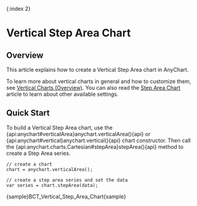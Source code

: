 {:index 2}
# Vertical Step Area Chart

## Overview

This article explains how to create a Vertical Step Area chart in AnyChart.

To learn more about vertical charts in general and how to customize them, see [Vertical Charts (Overview)](Overview).  You can also read the [Step Area Chart](../Step_Area_Chart) article to learn about other available settings.

## Quick Start

To build a Vertical Step Area chart, use the {api:anychart#verticalArea}anychart.verticalArea(){api} or {api:anychart#vertical}anychart.vertical(){api} chart constructor. Then call the {api:anychart.charts.Cartesian#stepArea}stepArea(){api} method to create a Step Area series.

```
// create a chart
chart = anychart.verticalArea();

// create a step area series and set the data
var series = chart.stepArea(data);
```

{sample}BCT\_Vertical\_Step\_Area\_Chart{sample}